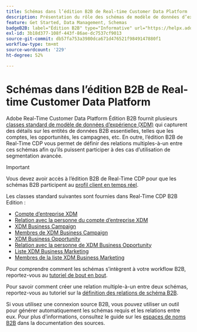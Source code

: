 ```yaml
---
title: Schémas dans l’édition B2B de Real-time Customer Data Platform
description: Présentation du rôle des schémas de modèle de données d’expérience (XDM) dans l’édition B2B d’Adobe Real-Time Customer Data Platform.
feature: Get Started, Data Management, Schemas
badgeB2B: label="Édition B2B" type="Informative" url="https://helpx.adobe.com/fr/legal/product-descriptions/real-time-customer-data-platform-b2b-edition-prime-and-ultimate-packages.html newtab=true"
exl-id: 3b18d377-108f-443f-86ae-dc7537cf9013
source-git-commit: db57fa753a3980dca671d476521f9849147880f1
workflow-type: tm+mt
source-wordcount: '229'
ht-degree: 52%

---
```


# Schémas dans l’édition B2B de Real-time Customer Data Platform

Adobe Real-Time Customer Data Platform Édition B2B fournit plusieurs [ classes standard de modèle de données d’expérience (XDM)](../../xdm/schema/composition.md#class) qui capturent des détails sur les entités de données B2B essentielles, telles que les comptes, les opportunités, les campagnes, etc. En outre, l’édition B2B de Real-Time CDP vous permet de définir des relations multiples-à-un entre ces schémas afin qu’ils puissent participer à des cas d’utilisation de segmentation avancée.

>[!IMPORTANT]
>
>Vous devez avoir accès à l’édition B2B de Real-Time CDP pour que les schémas B2B participent au [profil client en temps réel](../../profile/home.md).

Les classes standard suivantes sont fournies dans Real-Time CDP B2B Edition :

* [Compte d’entreprise XDM](../../xdm/classes/b2b/business-account.md)
* [Relation avec la personne du compte d’entreprise XDM](../../xdm/classes/b2b/business-account-person-relation.md)
* [XDM Business Campaign](../../xdm/classes/b2b/business-campaign.md)
* [Membres de XDM Business Campaign](../../xdm/classes/b2b/business-campaign-members.md)
* [XDM Business Opportunity](../../xdm/classes/b2b/business-opportunity.md)
* [Relation avec la personne de XDM Business Opportunity](../../xdm/classes/b2b/business-opportunity-person-relation.md)
* [Liste XDM Business Marketing](../../xdm/classes/b2b/business-marketing-list.md)
* [Membres de la liste XDM Business Marketing](../../xdm/classes/b2b/business-marketing-list-members.md)

Pour comprendre comment les schémas s’intègrent à votre workflow B2B, reportez-vous au [tutoriel de bout en bout](../b2b-tutorial.md).

Pour savoir comment créer une relation multiple-à-un entre deux schémas, reportez-vous au tutoriel sur la [définition des relations de schéma B2B](../../xdm/tutorials/relationship-b2b.md).

Si vous utilisez une connexion source B2B, vous pouvez utiliser un outil pour générer automatiquement les schémas requis et les relations entre eux. Pour plus d’informations, consultez le guide sur les [espaces de noms B2B](../../sources/connectors/adobe-applications/marketo/marketo-namespaces.md) dans la documentation des sources.
